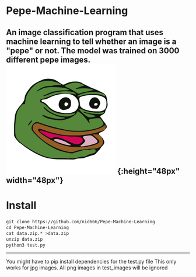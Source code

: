 # Pepe-Machine-Learning
An image classification program that uses machine learning to tell whether an image is a "pepe" or not. The model was trained on 3000 different pepe images. 
![alt text](https://github.com/nid666/Pepe-Machine-Learning/blob/master/test_images/5845cd430b2a3b54fdbaecf8.png)
{:height="48px" width="48px"}
---
# Install
```console
git clone https://github.com/nid666/Pepe-Machine-Learning
cd Pepe-Machine-Learning
cat data.zip.* >data.zip
unzip data.zip
python3 test.py
```
---
You might have to pip install dependencies for the test.py file
This only works for jpg images. All png images in test_images will be ignored

